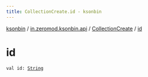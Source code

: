 ```yaml
---
title: CollectionCreate.id - ksonbin
---
```


[ksonbin](../../index.html) / [in.zeromod.ksonbin.api](../index.html) / [CollectionCreate](index.html) / [id](./id.html)

# id

`val id: `[`String`](https://kotlinlang.org/api/latest/jvm/stdlib/kotlin/-string/index.html)
